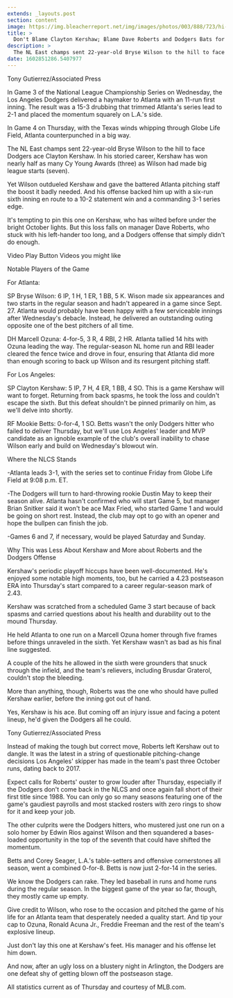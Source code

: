 ```yaml
--- 
extends: _layouts.post 
section: content 
image: https://img.bleacherreport.net/img/images/photos/003/888/723/hi-res-1ee8d66f1294321c5fd2da6c2e1ea791_crop_exact.jpg?w=1200&h=1200&q=75 
title: > 
  Don't Blame Clayton Kershaw; Blame Dave Roberts and Dodgers Bats for Game 4 Loss 
description: > 
  The NL East champs sent 22-year-old Bryse Wilson to the hill to face Dodgers ace Clayton Kershaw.Yet Wilson outdueled Kershaw and gave the battered Atlanta pitching staff the boost it badly needed.But this loss falls on manager Dave Roberts, who stuck with his left-hander too long, and a Dodgers offense that simply didn't do enough.This is a game Kershaw will want to forget.Why This was Less About Kershaw and More about Roberts and the Dodgers OffenseKershaw's periodic playoff hiccups have been well-documented. 
date: 1602851286.5407977 
--- 
```

Tony Gutierrez/Associated Press

In Game 3 of the National League Championship Series on Wednesday, the Los Angeles Dodgers delivered a haymaker to Atlanta with an 11-run first inning. The result was a 15-3 drubbing that trimmed Atlanta's series lead to 2-1 and placed the momentum squarely on L.A.'s side.

In Game 4 on Thursday, with the Texas winds whipping through Globe Life Field, Atlanta counterpunched in a big way.

The NL East champs sent 22-year-old Bryse Wilson to the hill to face Dodgers ace Clayton Kershaw. In his storied career, Kershaw has won nearly half as many Cy Young Awards (three) as Wilson had made big league starts (seven).

Yet Wilson outdueled Kershaw and gave the battered Atlanta pitching staff the boost it badly needed. And his offense backed him up with a six-run sixth inning en route to a 10-2 statement win and a commanding 3-1 series edge.

It's tempting to pin this one on Kershaw, who has wilted before under the bright October lights. But this loss falls on manager Dave Roberts, who stuck with his left-hander too long, and a Dodgers offense that simply didn't do enough.

Video Play Button Videos you might like

Notable Players of the Game

For Atlanta:

SP Bryse Wilson: 6 IP, 1 H, 1 ER, 1 BB, 5 K. Wison made six appearances and two starts in the regular season and hadn't appeared in a game since Sept. 27. Atlanta would probably have been happy with a few serviceable innings after Wednesday's debacle. Instead, he delivered an outstanding outing opposite one of the best pitchers of all time.

DH Marcell Ozuna: 4-for-5, 3 R, 4 RBI, 2 HR. Atlanta tallied 14 hits with Ozuna leading the way. The regular-season NL home run and RBI leader cleared the fence twice and drove in four, ensuring that Atlanta did more than enough scoring to back up Wilson and its resurgent pitching staff.

For Los Angeles:

SP Clayton Kershaw: 5 IP, 7 H, 4 ER, 1 BB, 4 SO. This is a game Kershaw will want to forget. Returning from back spasms, he took the loss and couldn't escape the sixth. But this defeat shouldn't be pinned primarily on him, as we'll delve into shortly.

RF Mookie Betts: 0-for-4, 1 SO. Betts wasn't the only Dodgers hitter who failed to deliver Thursday, but we'll use Los Angeles' leader and MVP candidate as an ignoble example of the club's overall inability to chase Wilson early and build on Wednesday's blowout win.

Where the NLCS Stands

-Atlanta leads 3-1, with the series set to continue Friday from Globe Life Field at 9:08 p.m. ET.

-The Dodgers will turn to hard-throwing rookie Dustin May to keep their season alive. Atlanta hasn't confirmed who will start Game 5, but manager Brian Snitker said it won't be ace Max Fried, who started Game 1 and would be going on short rest. Instead, the club may opt to go with an opener and hope the bullpen can finish the job.

-Games 6 and 7, if necessary, would be played Saturday and Sunday.

Why This was Less About Kershaw and More about Roberts and the Dodgers Offense

Kershaw's periodic playoff hiccups have been well-documented. He's enjoyed some notable high moments, too, but he carried a 4.23 postseason ERA into Thursday's start compared to a career regular-season mark of 2.43.

Kershaw was scratched from a scheduled Game 3 start because of back spasms and carried questions about his health and durability out to the mound Thursday.

He held Atlanta to one run on a Marcell Ozuna homer through five frames before things unraveled in the sixth. Yet Kershaw wasn't as bad as his final line suggested.

A couple of the hits he allowed in the sixth were grounders that snuck through the infield, and the team's relievers, including Brusdar Graterol, couldn't stop the bleeding.

More than anything, though, Roberts was the one who should have pulled Kershaw earlier, before the inning got out of hand.

Yes, Kershaw is his ace. But coming off an injury issue and facing a potent lineup, he'd given the Dodgers all he could.

Tony Gutierrez/Associated Press

Instead of making the tough but correct move, Roberts left Kershaw out to dangle. It was the latest in a string of questionable pitching-change decisions Los Angeles' skipper has made in the team's past three October runs, dating back to 2017.

Expect calls for Roberts' ouster to grow louder after Thursday, especially if the Dodgers don't come back in the NLCS and once again fall short of their first title since 1988. You can only go so many seasons featuring one of the game's gaudiest payrolls and most stacked rosters with zero rings to show for it and keep your job.

The other culprits were the Dodgers hitters, who mustered just one run on a solo homer by Edwin Rios against Wilson and then squandered a bases-loaded opportunity in the top of the seventh that could have shifted the momentum.

Betts and Corey Seager, L.A.'s table-setters and offensive cornerstones all season, went a combined 0-for-8. Betts is now just 2-for-14 in the series.

We know the Dodgers can rake. They led baseball in runs and home runs during the regular season. In the biggest game of the year so far, though, they mostly came up empty.

Give credit to Wilson, who rose to the occasion and pitched the game of his life for an Atlanta team that desperately needed a quality start. And tip your cap to Ozuna, Ronald Acuna Jr., Freddie Freeman and the rest of the team's explosive lineup.

Just don't lay this one at Kershaw's feet. His manager and his offense let him down.

And now, after an ugly loss on a blustery night in Arlington, the Dodgers are one defeat shy of getting blown off the postseason stage.

All statistics current as of Thursday and courtesy of MLB.com.